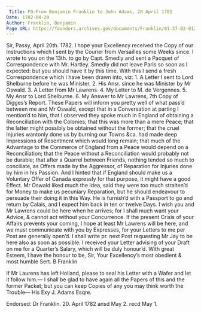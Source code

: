 ```yaml
---
 Title: FO-From Benjamin Franklin to John Adams, 20 April 1782
Date: 1782-04-20
Author: Franklin, Benjamin
Page URL: https://founders.archives.gov/documents/Franklin/01-37-02-0126
---
```


Sir,
Passy, April 20th. 1782.
I hope your Excellency received the Copy of our Instructions which I sent by the Courier from Versailles some Weeks since. I wrote to you on the 13th. to go by Capt. Smedly and sent a Pacquet of Correspondence with Mr. Hartley. Smedly did not leave Paris so soon as I expected: but you should have it by this time. With this I send a fresh Correspondence which I have been drawn into, viz: 1. A Letter I sent to Lord Shelburne before he was Minister. 2. His Ansr. since he was Minister by Mr Oswald. 3. A Letter from Mr Lawrens. 4. My Letter to M. de Vergennes. 5. My Ansr to Lord Shelburne. 6. My Answer to Mr Lawrens, 7th Copy of Digges’s Report. These Papers will inform you pretty well of what pass’d between me and Mr Oswald, except that in a Conversation at parting I mention’d to him, that I observed they spoke much in England of obtaining a Reconciliation with the Colonies; that this was more than a mere Peace; that the latter might possibly be obtained without the former; that the cruel Injuries wantonly done us by burning our Towns &ca. had made deep Impressions of Resentment which would long remain; that much of the Advantage to the Commerce of England from a Peace would depend on a Reconciliation; that the Peace without a Reconciliation would probably not be durable; that after a Quarrel between Friends, nothing tended so much to conciliate, as Offers made by the Aggressor, of Reparation for Injuries done by him in his Passion. And I hinted that if England should make us a Voluntary Offer of Canada expressly for that purpose, it might have a good Effect. Mr Oswald liked much the Idea, said they were too much straiten’d for Money to make us pecuniary Reparation, but he should endeavour to persuade their doing it in this Way. He is furnish’d with a Passport to go and return by Calais, and I expect him back in ten or twelve Days. I wish you and Mr Lawrens could be here when he arrives; for I shall much want your Advice, & cannot act without your Concurrence. If the present Crisis of your Affairs prevents your coming, I hope at least Mr Lawrens will be here, and we must communicate with you by Expresses, for your Letters to me per Post are generally open’d. I shall write pr. next Post requesting Mr Jay to be here also as soon as possible.
I received your Letter advising of your Draft on me for a Quarter’s Salary, which will be duly honour’d.
With great Esteem, I have the honour to be, Sir, Your Excellency’s most obedient & most humble Sert.
B Franklin

If Mr Laurens has left Holland, please to seal his Letter with a Wafer and let it follow him.—
I shall be glad to have again all the Papers of this and the former Packet; but you can keep Copies of any you may think worth the Trouble—
His Exy J. Adams Esqre.

 
Endorsed: Dr Franklin. 20. April 1782 ansd May 2. recd May 1.


